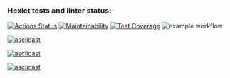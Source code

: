 ### Hexlet tests and linter status:
[![Actions Status](https://github.com/nikisysoev/java-project-lvl2/workflows/hexlet-check/badge.svg)](https://github.com/nikisysoev/java-project-lvl2/actions)
[![Maintainability](https://api.codeclimate.com/v1/badges/ca2c106a4d3cd1e534d2/maintainability)](https://codeclimate.com/github/nikisysoev/java-project-lvl2/maintainability)
[![Test Coverage](https://api.codeclimate.com/v1/badges/ca2c106a4d3cd1e534d2/test_coverage)](https://codeclimate.com/github/nikisysoev/java-project-lvl2/test_coverage)
![example workflow](https://github.com/nikisysoev/java-project-lvl2/actions/workflows/main.yml/badge.svg)

[![asciicast](https://asciinema.org/a/484260.svg)](https://asciinema.org/a/484260)

[![asciicast](https://asciinema.org/a/485797.svg)](https://asciinema.org/a/485797)

[![asciicast](https://asciinema.org/a/486649.svg)](https://asciinema.org/a/486649)